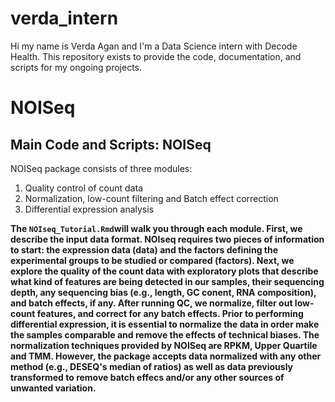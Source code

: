 # verda_intern
Hi my name is Verda Agan and I'm a Data Science intern with Decode Health. This repository exists to provide the code, documentation, and scripts for my ongoing projects. 

# NOISeq 
## Main Code and Scripts: NOISeq 
NOISeq package consists of three modules: 
1. Quality control of count data 
3. Normalization, low-count filtering and Batch effect correction 
4. Differential expression analysis

**The ``NOIseq_Tutorial.Rmd``will walk you through each module. First, we describe the input data format. NOIseq requires two pieces of information to start: the expression data (data) and the factors defining the experimental groups to be studied or compared (factors). Next, we explore the quality of the count data with exploratory plots that describe what kind of features are being detected in our samples, their sequencing depth, any sequencing bias (e.g., length, GC conent, RNA composition), and batch effects, if any. After running QC, we normalize, filter out low-count features, and correct for any batch effects. Prior to performing differential expression, it is essential to normalize the data in order make the samples comparable and remove the effects of technical biases. The normalization techniques provided by NOISeq are RPKM, Upper Quartile and TMM. However, the package accepts data normalized with any other method (e.g., DESEQ's median of ratios) as well as data previously transformed to remove batch effecs and/or any other sources of unwanted variation.**

